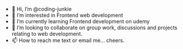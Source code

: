 - 👋 Hi, I’m @coding-junkie
- 👀 I’m interested in Frontend web development
- 🌱 I’m currently learning Frontend development on udemy
- 💞️ I’m looking to collaborate on group work, discussions and projects relating to web development.
- 📫 How to reach me text or email me... cheers.

<!---
coding-junkie/coding-junkie is a ✨ special ✨ repository because its `README.md` (this file) appears on your GitHub profile.
You can click the Preview link to take a look at your changes.
--->
